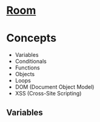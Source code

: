 # [Room](https://tryhackme.com/r/room/javascriptbasics)
# Concepts
-  Variables
-  Conditionals
- Functions
- Objects
- Loops
- DOM (Document Object Model)
-  XSS (Cross-Site Scripting)

## Variables
